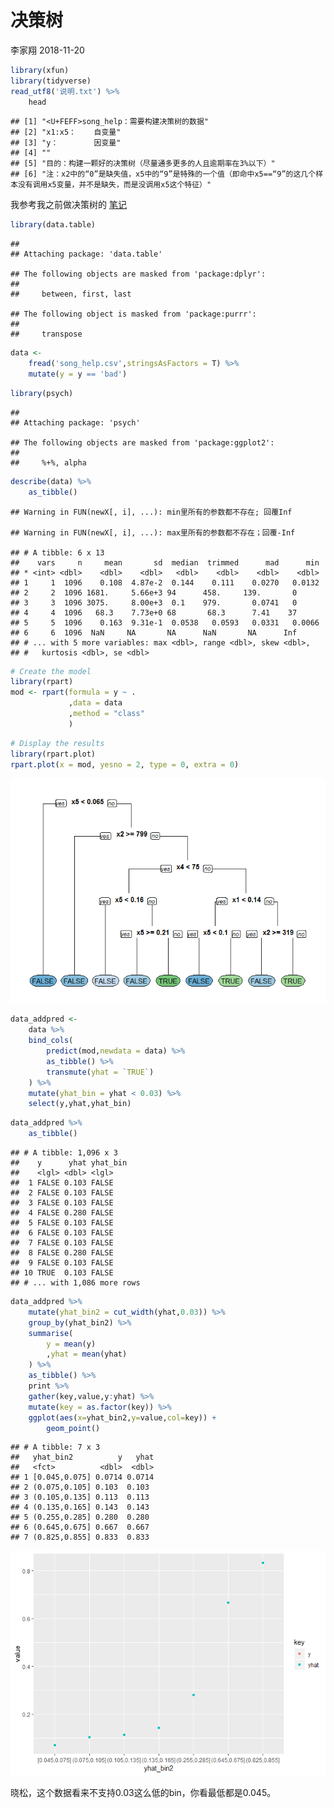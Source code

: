 决策树
================
李家翔
2018-11-20

``` r
library(xfun)
library(tidyverse)
read_utf8('说明.txt') %>% 
    head
```

    ## [1] "<U+FEFF>song_help：需要构建决策树的数据"                                                                                    
    ## [2] "x1:x5：    自变量"                                                                                                          
    ## [3] "y：        因变量"                                                                                                          
    ## [4] ""                                                                                                                           
    ## [5] "目的：构建一颗好的决策树（尽量通多更多的人且逾期率在3%以下）"                                                               
    ## [6] "注：x2中的“0”是缺失值，x5中的“9”是特殊的一个值（即命中x5==“9”的这几个样本没有调用x5变量，并不是缺失，而是没调用x5这个特征）"

我参考我之前做决策树的
[笔记](https://jiaxiangli.netlify.com/2018/01/machine-learning-with-tree-based-models-in-r/)

``` r
library(data.table)
```

    ## 
    ## Attaching package: 'data.table'

    ## The following objects are masked from 'package:dplyr':
    ## 
    ##     between, first, last

    ## The following object is masked from 'package:purrr':
    ## 
    ##     transpose

``` r
data <- 
    fread('song_help.csv',stringsAsFactors = T) %>% 
    mutate(y = y == 'bad')
```

``` r
library(psych)
```

    ## 
    ## Attaching package: 'psych'

    ## The following objects are masked from 'package:ggplot2':
    ## 
    ##     %+%, alpha

``` r
describe(data) %>% 
    as_tibble()
```

    ## Warning in FUN(newX[, i], ...): min里所有的参数都不存在; 回覆Inf

    ## Warning in FUN(newX[, i], ...): max里所有的参数都不存在；回覆-Inf

    ## # A tibble: 6 x 13
    ##    vars     n     mean       sd  median  trimmed      mad      min
    ## * <int> <dbl>    <dbl>    <dbl>   <dbl>    <dbl>    <dbl>    <dbl>
    ## 1     1  1096    0.108  4.87e-2  0.144    0.111    0.0270   0.0132
    ## 2     2  1096 1681.     5.66e+3 94      458.     139.       0     
    ## 3     3  1096 3075.     8.00e+3  0.1    979.       0.0741   0     
    ## 4     4  1096   68.3    7.73e+0 68       68.3      7.41    37     
    ## 5     5  1096    0.163  9.31e-1  0.0538   0.0593   0.0331   0.0066
    ## 6     6  1096  NaN     NA       NA      NaN       NA      Inf     
    ## # ... with 5 more variables: max <dbl>, range <dbl>, skew <dbl>,
    ## #   kurtosis <dbl>, se <dbl>

``` r
# Create the model
library(rpart)
mod <- rpart(formula = y ~ . 
             ,data = data
             ,method = "class"
             )
```

``` r
# Display the results
library(rpart.plot)
rpart.plot(x = mod, yesno = 2, type = 0, extra = 0)
```

![](README_files/figure-gfm/unnamed-chunk-5-1.png)<!-- -->

``` r
data_addpred <- 
    data %>% 
    bind_cols(
        predict(mod,newdata = data) %>% 
        as_tibble() %>% 
        transmute(yhat = `TRUE`)
    ) %>% 
    mutate(yhat_bin = yhat < 0.03) %>% 
    select(y,yhat,yhat_bin)
```

``` r
data_addpred %>% 
    as_tibble()
```

    ## # A tibble: 1,096 x 3
    ##    y      yhat yhat_bin
    ##    <lgl> <dbl> <lgl>   
    ##  1 FALSE 0.103 FALSE   
    ##  2 FALSE 0.103 FALSE   
    ##  3 FALSE 0.103 FALSE   
    ##  4 FALSE 0.280 FALSE   
    ##  5 FALSE 0.103 FALSE   
    ##  6 FALSE 0.103 FALSE   
    ##  7 FALSE 0.103 FALSE   
    ##  8 FALSE 0.280 FALSE   
    ##  9 FALSE 0.103 FALSE   
    ## 10 TRUE  0.103 FALSE   
    ## # ... with 1,086 more rows

``` r
data_addpred %>% 
    mutate(yhat_bin2 = cut_width(yhat,0.03)) %>% 
    group_by(yhat_bin2) %>% 
    summarise(
        y = mean(y)
        ,yhat = mean(yhat)
    ) %>% 
    as_tibble() %>% 
    print %>% 
    gather(key,value,y:yhat) %>% 
    mutate(key = as.factor(key)) %>% 
    ggplot(aes(x=yhat_bin2,y=value,col=key)) +
        geom_point()
```

    ## # A tibble: 7 x 3
    ##   yhat_bin2          y   yhat
    ##   <fct>          <dbl>  <dbl>
    ## 1 [0.045,0.075] 0.0714 0.0714
    ## 2 (0.075,0.105] 0.103  0.103 
    ## 3 (0.105,0.135] 0.113  0.113 
    ## 4 (0.135,0.165] 0.143  0.143 
    ## 5 (0.255,0.285] 0.280  0.280 
    ## 6 (0.645,0.675] 0.667  0.667 
    ## 7 (0.825,0.855] 0.833  0.833

![](README_files/figure-gfm/unnamed-chunk-8-1.png)<!-- -->

晓松，这个数据看来不支持0.03这么低的bin，你看最低都是0.045。
